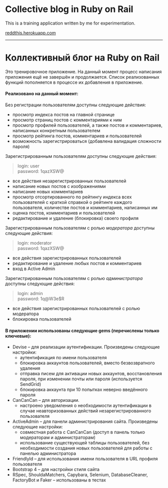 # Collective blog in Ruby on Rail

This is a training application written by me for experimentation.

[reddthis.herokuapp.com](https://reddthis.herokuapp.com/)
* * *
# Коллективный блог на Ruby on Rail

Это тренировочное приложение. На данный момент процесс написания приложения ещё не завершён и продолжается. Список реализованных функций пополняется в процессе их добавления в приложение.

#### Реализовано на данный момент:

Без регистрации пользователям доступны следующие действия:

* просмотр индекса постов на главной странице
* просмотр страниц постов с комментариями к ним
* просмотр профилей пользователей, а также постов и комментариев, написанных конкретным пользователем
* просмотр рейтинга постов, комментариев и пользователей
* возможность зарегистрироваться (добавлена валидация сложности пароля)

Зарегистрированным пользователям доступны следующие действия:
> login: user     
> password: 1qazXSW@

* все действия незарегистрированных пользователей
* написание новых постов с изображениями
* написание новых комментариев
* просмотр отсортированного по рейтингу индекса всех пользователей с краткой справкой о рейтинге каждого пользователя, количестве постов и комментариев, написанных им
* оценка постов, комментариев и пользователей
* редактирование и удаление (блокировка) своего профиля

Зарегистрированным пользователям с ролью *модератора* доступны следующие действия:
> login: moderator     
> password: 1qazXSW@

* все действия зарегистрированных пользователей
* редактирование и удаление любых постов и комментариев
* вход в Active Admin

Зарегистрированным пользователям с ролью *администратора* доступны следующие действия:
> login: admin     
> password: 1q@W3e$R

* все действия зарегистрированных пользователей с ролью модератора
* блокировка пользователей

#### В приложении использованы следующие gems (перечислены только ключевые):

* Devise – для реализации аутентификации. Произведены следующие настройки:
    * аутентификация по имени пользователя
    * блокировка аккаунтов пользователей, вместо безвозвратного удаления
    * отправка писем для активации новых аккаунтов, восстановления пароля, при изменении почты или пароля (используется SendGrid)
    * блокировка аккаунта при 10 попытках неверно введённого пароля
* СanСanСan – для авторизации.
    * настроено уведомления о необходимости аутентификации в случае неавторизованных действий незарегистрированного пользователя
* ActiveAdmin – для панели администрирования сайта. Произведены следующие настройки:
    * совместная работа с CanCanCan (доступ в панель только модераторам и администраторам)
    * использование существующей таблицы пользователей, без необходимости создания новых пользователей для работы с панелью администратора
* FriendlyId – для использования имени пользователя в URL профиля пользователя
* Bootstrap 4 – для настройки стиля сайта
* RSpec, ShouldaMatchers, Capybara, Selenium, DatabaseCleaner, FactoryBot и Faker – использованы в тестах
